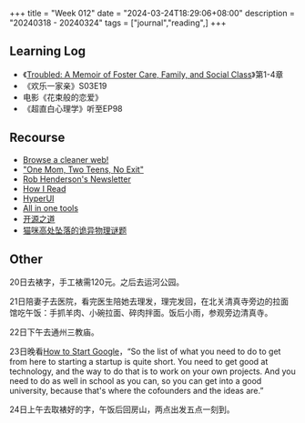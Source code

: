 +++
title = "Week 012"
date = "2024-03-24T18:29:06+08:00"
description = "20240318 - 20240324"
tags = ["journal","reading",]
+++

## Learning Log

* 《[Troubled: A Memoir of Foster Care, Family, and Social Class](https://www.amazon.com/dp/1982168536)》第1-4章
* 《欢乐一家亲》S03E19
* 电影《花束般的恋爱》
* 《超直白心理学》听至EP98

## Recourse

* [Browse a cleaner web!](https://12ft.io/)
* ["One Mom, Two Teens, No Exit"](https://www.discoverboating.com/resources/one-mom-two-teens-no-exit)
* [Rob Henderson's Newsletter](https://www.robkhenderson.com/)
* [How I Read](https://www.robkhenderson.com/p/how-i-read)
* [HyperUI](https://www.hyperui.dev/)
* [All in one tools](https://allinone.tools/)
* [开源之道](https://opensourceway.community/)
* [猫咪高处坠落的诡异物理谜题](https://www.thepaper.cn/newsDetail_forward_20196236)

## Other

20日去裱字，手工裱需120元。之后去运河公园。

21日陪妻子去医院，看完医生陪她去理发，理完发回，在北关清真寺旁边的拉面馆吃午饭：手抓羊肉、小碗拉面、碎肉拌面。饭后小雨，参观旁边清真寺。

22日下午去通州三教庙。

23日晚看[How to Start Google](https://paulgraham.com/google.html)，“So the list of what you need to do to get from here to starting a startup is quite short. You need to get good at technology, and the way to do that is to work on your own projects. And you need to do as well in school as you can, so you can get into a good university, because that's where the cofounders and the ideas are.”

24日上午去取裱好的字，午饭后回房山，两点出发五点一刻到。
